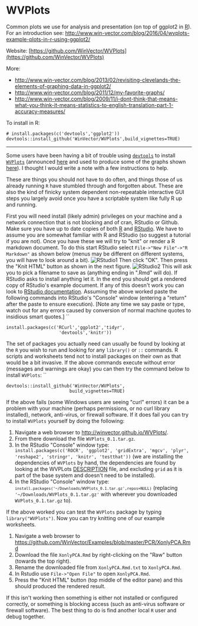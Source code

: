 # WVPlots

Common plots we use for analysis and presentation (on top of ggplot2 in [R](https://cran.r-project.org)).  For an introduction see: http://www.win-vector.com/blog/2016/04/wvplots-example-plots-in-r-using-ggplot2/

Website: [https://github.com/WinVector/WVPlots](https://github.com/WinVector/WVPlots)

More:

 * http://www.win-vector.com/blog/2013/02/revisiting-clevelands-the-elements-of-graphing-data-in-ggplot2/
 * http://www.win-vector.com/blog/2011/12/my-favorite-graphs/
 * http://www.win-vector.com/blog/2009/11/i-dont-think-that-means-what-you-think-it-means-statistics-to-english-translation-part-1-accuracy-measures/
 

To install in R:

    # install.packages(c('devtools','ggplot2'))
    devtools::install_github('WinVector/WVPlots',build_vignettes=TRUE)


---------------

Some users have been having a bit of trouble using
[`devtools`](https://cran.r-project.org/package=devtools) to install
[`WVPlots`](https://github.com/WinVector/WVPlots) (announced [here](http://www.win-vector.com/blog/2016/04/wvplots-example-plots-in-r-using-ggplot2/) and used to produce some of the graphs shown [here](http://www.win-vector.com/blog/2016/05/pcr_part1_xonly/)). I thought I would
write a note with a few instructions to help.

These are things you should not have to do often, and things those of us already running <code>R</code> have stumbled through and forgotten about.  These are also the kind of finicky system dependent non-repeatable interactive GUI steps you largely avoid once you have a scriptable system like fully R up and running.


First you will need install (likely admin) privileges on your machine
and a network connection that is not blocking and of cran, RStudio or
Github. Make sure you have up to date copies of both
[R](https://cran.r-project.org) and [RStudio](https://www.rstudio.com).
We have to assume you are somewhat familiar with R and RStudio (so
suggest a tutorial if you are not). Once you have these we will try to
"knit" or render a R markdown document. To do this start RStudio select
`File->"New File"->"R Markdown"` as shown below (menus may be different
on different systems, you will have to look around a bit).
![RStudio1](http://www.win-vector.com/blog/wp-content/uploads/2016/05/RStudio1.png "RStudio1.png")
Then click "OK". Then press the "Knit HTML" button as shown in the next
figure.
![RStudio2](http://www.win-vector.com/blog/wp-content/uploads/2016/05/RStudio2.png "RStudio2.png")
This will ask you to pick a filename to save as (anything ending in
".Rmd" will do). If RStudio asks to install anything let it. In the end
you should get a rendered copy of RStudio's example document. If any of
this doesn't work you can look to [RStudio
documentation](http://rmarkdown.rstudio.com). Assuming the above worked
paste the following commands into RStudio's "Console" window (entering a
"return" after the paste to ensure execution). \[Note any time we say
paste or type, watch out for any errors caused by conversion of normal
machine quotes to insidious smart quotes.\] ``

    install.packages(c('RCurl','ggplot2','tidyr',
                        'devtools','knitr'))

The set of packages you actually need can usually be found by looking at
the `R` you wish to run and looking for any `library()` or `::`
commands. R scripts and worksheets tend not to install packages on their
own as that would be a bit invasive. If the above commands execute
without error (messages and warnings are okay) you can then try the
command below to install `WVPlots`: ``

    devtools::install_github('WinVector/WVPlots',
                            build_vignettes=TRUE)

If the above fails (some Windows users are seeing "curl" errors) it can be a problem with your machine (perhaps permissions, or no curl library installed), network, anti-virus, or firewall software.  If it does fail you can try to install <code>WVPlots</code> yourself by doing the following:

1.  Navigate a web browser to <http://winvector.github.io/WVPlots/>.
2.  From there download the file `WVPlots_0.1.tar.gz`.
3.  In the RStudio "Console" window type:
    <code> install.packages(c('ROCR', 'ggplot2', 'gridExtra', 'mgcv', 'plyr', 'reshape2', 'stringr', 'knitr', 'testthat'))</code> (we are installing the dependencies of <code>WVPlots</code> by hand, the dependencies are found by looking at the WVPLots [DESCRIPTION](https://github.com/WinVector/WVPlots/blob/master/DESCRIPTION) file, and excluding <code>grid</code> as it is part of the base system and doesn't need to be installed).
3.  In the RStudio "Console" window type:
    <code>`install.packages('~/Downloads/WVPlots_0.1.tar.gz',repos=NULL)`</code>
    (replacing `'~/Downloads/WVPlots_0.1.tar.gz'` with wherever you
    downloaded `WVPlots_0.1.tar.gz` to).

If the above worked you can test the `WVPlots` package by typing
`library("WVPlots")`. Now you can try knitting one of our example
worksheets.

1.  Navigate a web browser to
    <https://github.com/WinVector/Examples/blob/master/PCR/XonlyPCA.Rmd>
2.  Download the file `XonlyPCA.Rmd` by right-clicking on the "Raw"
    button (towards the top right).
3.  Rename the downloaded file from `XonlyPCA.Rmd.txt` to
    `XonlyPCA.Rmd`.
4.  In Rstudio use `File->"Open File"` to open `XonlyPCA.Rmd`.
5.  Press the "Knit HTML" button (top middle of the editor pane) and this
    should produced the rendered result.

If this isn't working then something is either not installed or
configured correctly, or something is blocking access (such as
anti-virus software or firewall software). The best thing to do is find
another local `R` user and debug together.

